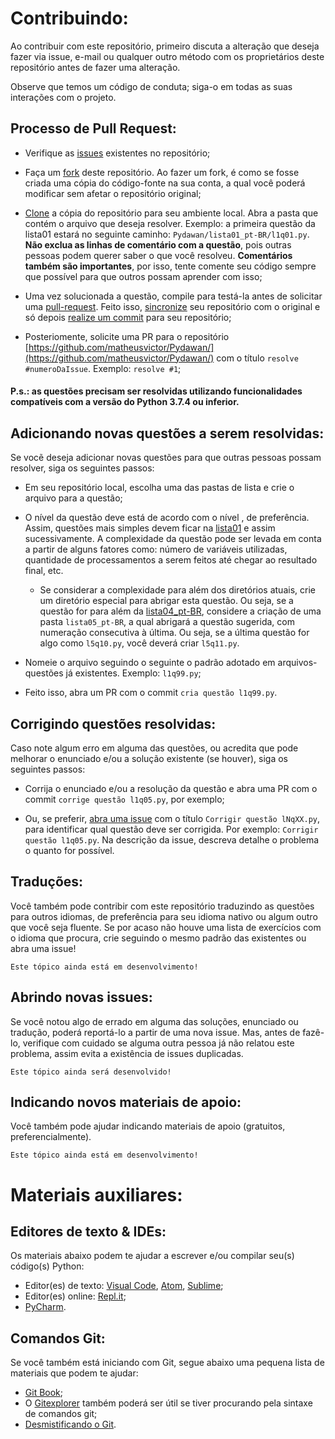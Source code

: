 # Contribuindo:

Ao contribuir com este repositório, primeiro discuta a alteração que deseja fazer via issue, e-mail ou qualquer outro método com os proprietários deste repositório antes de fazer uma alteração.

Observe que temos um código de conduta; siga-o em todas as suas interações com o projeto.

## Processo de Pull Request:

- Verifique as [issues](https://github.com/matheusvictor/Pydawan/issues) existentes no repositório;

- Faça um [fork](https://help.github.com/en/articles/fork-a-repo) deste repositório. Ao fazer um fork, é como se fosse criada uma cópia do código-fonte na sua conta, a qual você poderá modificar sem afetar o repositório original;

- [Clone](https://git-scm.com/book/pt-br/v1/Git-Essencial-Obtendo-um-Reposit%C3%B3rio-Git#Clonando-um-Reposit%C3%B3rio-Existente) a cópia do repositório para seu ambiente local. Abra a pasta que contém o arquivo que deseja resolver. Exemplo: a primeira questão da lista01 estará no seguinte caminho: `Pydawan/lista01_pt-BR/l1q01.py`. **Não exclua as linhas de comentário com a questão**, pois outras pessoas podem querer saber o que você resolveu. **Comentários também são importantes**, por isso, tente comente seu código sempre que possível para que outros possam aprender com isso;

- Uma vez solucionada a questão, compile para testá-la antes de solicitar uma [pull-request](https://help.github.com/articles/creating-a-pull-request). Feito isso, [sincronize](https://git-scm.com/book/pt-br/v1/Git-Essencial-Trabalhando-com-Remotos#Fazendo-o-Fetch-e-Pull-de-Seus-Remotos) seu repositório com o original e só depois [realize um commit](https://githowto.com/pt-BR/commiting_changes) para seu repositório;

- Posteriomente, solicite uma PR para o repositório [https://github.com/matheusvictor/Pydawan/](https://github.com/matheusvictor/Pydawan/) com o título `resolve #numeroDaIssue`. Exemplo: `resolve #1`;

#### **P.s.: as questões precisam ser resolvidas utilizando funcionalidades compatíveis com a versão do Python 3.7.4 ou inferior.**

## Adicionando novas questões a serem resolvidas:

Se vocẽ deseja adicionar novas questões para que outras pessoas possam resolver, siga os seguintes passos:

- Em seu repositório local, escolha uma das pastas de lista e crie o arquivo para a questão;

- O nível da questão deve está de acordo com o nível , de preferência. Assim, questões mais simples devem ficar na [lista01](https://github.com/matheusvictor/Pydawan/tree/master/lista01) e assim sucessivamente. A complexidade da questão pode ser levada em conta a partir de alguns fatores como: número de variáveis utilizadas, quantidade de processamentos a serem feitos até chegar ao resultado final, etc.
    - Se considerar a complexidade para além dos diretórios atuais, crie um diretório especial para abrigar esta questão. Ou seja, se a questão for para além da [lista04_pt-BR](https://github.com/matheusvictor/Pydawan/tree/master/lista04), considere a criação de uma pasta `lista05_pt-BR`, a qual abrigará a questão sugerida, com numeração consecutiva à última. Ou seja, se a última questão for algo como `l5q10.py`, você deverá criar `l5q11.py`.

- Nomeie o arquivo seguindo o seguinte o padrão adotado em arquivos-questões já existentes. Exemplo: `l1q99.py`;

- Feito isso, abra um PR com o commit `cria questão l1q99.py`.

## Corrigindo questões resolvidas:

Caso note algum erro em alguma das questões, ou acredita que pode melhorar o enunciado e/ou a solução existente (se houver), siga os seguintes passos:

- Corrija o enunciado e/ou a resolução da questão e abra uma PR com o commit `corrige questão l1q05.py`, por exemplo;

- Ou, se preferir, [abra uma issue](https://help.github.com/en/articles/creating-an-issue) com o título `Corrigir questão lNqXX.py`, para identificar qual questão deve ser corrigida. Por exemplo: `Corrigir questão l1q05.py`. Na descrição da issue, descreva detalhe o problema o quanto for possível.

## Traduções:

Você também pode contribir com este repositório traduzindo as questões para outros idiomas, de preferência para seu idioma nativo ou algum outro que você seja fluente. Se por acaso não houve uma lista de exercícios com o idioma que procura, crie seguindo o mesmo padrão das existentes ou abra uma issue!

`Este tópico ainda está em desenvolvimento!` 

## Abrindo novas issues: 

Se você notou algo de errado em alguma das soluções, enunciado ou tradução, poderá reportá-lo a partir de uma nova issue. Mas, antes de fazê-lo, verifique com cuidado se alguma outra pessoa já não relatou este problema, assim evita a existência de issues duplicadas.

`Este tópico ainda será desenvolvido!` 

## Indicando novos materiais de apoio:

Você também pode ajudar indicando materiais de apoio (gratuitos, preferencialmente).

`Este tópico ainda está em desenvolvimento!` 

# Materiais auxiliares:

## Editores de texto & IDEs:

Os materiais abaixo podem te ajudar a escrever e/ou compilar seu(s) código(s) Python:

- Editor(es) de texto: [Visual Code](https://code.visualstudio.com/Download), [Atom](https://atom.io/), [Sublime](https://www.sublimetext.com/3);
- Editor(es) online: [Repl.it](https://repl.it/);
- [PyCharm](http://www.jetbrains.com/pycharm/).

## Comandos Git:

Se você também está iniciando com Git, segue abaixo uma pequena lista de materiais que podem te ajudar:

- [Git Book](https://git-scm.com/book/pt-br/v2);
- O [Gitexplorer](https://gitexplorer.com/) também poderá ser útil se tiver procurando pela sintaxe de comandos git;
- [Desmistificando o Git](https://speakerdeck.com/icarojerry/desmistificando-o-git).